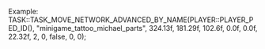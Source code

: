 Example:
TASK::TASK_MOVE_NETWORK_ADVANCED_BY_NAME(PLAYER::PLAYER_PED_ID(), "minigame_tattoo_michael_parts", 324.13f, 181.29f, 102.6f, 0.0f, 0.0f, 22.32f, 2, 0, false, 0, 0);